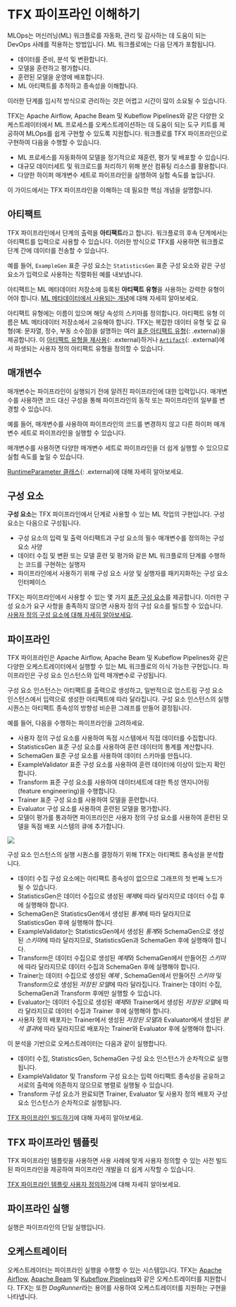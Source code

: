 # TFX 파이프라인 이해하기

MLOps는 머신러닝(ML) 워크플로를 자동화, 관리 및 감사하는 데 도움이 되는 DevOps 사례를 적용하는 방법입니다. ML 워크플로에는 다음 단계가 포함됩니다.

- 데이터를 준비, 분석 및 변환합니다.
- 모델을 훈련하고 평가합니다.
- 훈련된 모델을 운영에 배포합니다.
- ML 아티팩트를 추적하고 종속성을 이해합니다.

이러한 단계를 임시적 방식으로 관리하는 것은 어렵고 시간이 많이 소요될 수 있습니다.

TFX는 Apache Airflow, Apache Beam 및 Kubeflow Pipelines와 같은 다양한 오케스트레이터에서 ML 프로세스를 오케스트레이션하는 데 도움이 되는 도구 키트를 제공하여 MLOps를 쉽게 구현할 수 있도록 지원합니다. 워크플로를 TFX 파이프라인으로 구현하여 다음을 수행할 수 있습니다.

- ML 프로세스를 자동화하여 모델을 정기적으로 재훈련, 평가 및 배포할 수 있습니다.
- 대규모 데이터세트 및 워크로드를 처리하기 위해 분산 컴퓨팅 리소스를 활용합니다.
- 다양한 하이퍼 매개변수 세트로 파이프라인을 실행하여 실험 속도를 높입니다.

이 가이드에서는 TFX 파이프라인을 이해하는 데 필요한 핵심 개념을 설명합니다.

## 아티팩트

TFX 파이프라인에서 단계의 출력을 **아티팩트**라고 합니다. 워크플로의 후속 단계에서는 아티팩트를 입력으로 사용할 수 있습니다. 이러한 방식으로 TFX를 사용하면 워크플로 단계 간에 데이터를 전송할 수 있습니다.

예를 들어, `ExampleGen` 표준 구성 요소는 `StatisticsGen` 표준 구성 요소와 같은 구성 요소가 입력으로 사용하는 직렬화된 예를 내보냅니다.

아티팩트는 <a>ML 메타데이터</a> 저장소에 등록된 <strong>아티팩트 유형</strong>을 사용하는 강력한 유형이어야 합니다. [ML 메타데이터에서 사용되는 개념](mlmd#concepts)에 대해 자세히 알아보세요.

아티팩트 유형에는 이름이 있으며 해당 속성의 스키마를 정의합니다. 아티팩트 유형 이름은 ML 메타데이터 저장소에서 고유해야 합니다. TFX는 복잡한 데이터 유형 및 값 유형(예: 문자열, 정수, 부동 소수점)을 설명하는 여러 [표준 아티팩트 유형](https://github.com/tensorflow/tfx/blob/master/tfx/types/standard_artifacts.py){: .external}을 제공합니다. 이 [아티팩트 유형을 재사용](https://github.com/tensorflow/tfx/blob/master/tfx/types/standard_artifacts.py){: .external}하거나 [`Artifact`](https://github.com/tensorflow/tfx/blob/master/tfx/types/artifact.py){: .external}에서 파생되는 사용자 정의 아티팩트 유형을 정의할 수 있습니다.

## 매개변수

매개변수는 파이프라인이 실행되기 전에 알려진 파이프라인에 대한 입력입니다. 매개변수를 사용하면 코드 대신 구성을 통해 파이프라인의 동작 또는 파이프라인의 일부를 변경할 수 있습니다.

예를 들어, 매개변수를 사용하여 파이프라인의 코드를 변경하지 않고 다른 하이퍼 매개변수 세트로 파이프라인을 실행할 수 있습니다.

매개변수를 사용하면 다양한 매개변수 세트로 파이프라인을 더 쉽게 실행할 수 있으므로 실험 속도를 높일 수 있습니다.

[RuntimeParameter 클래스](https://github.com/tensorflow/tfx/blob/master/tfx/orchestration/data_types.py){: .external}에 대해 자세히 알아보세요.

## 구성 요소

**구성 요소**는 TFX 파이프라인에서 단계로 사용할 수 있는 ML 작업의 구현입니다. 구성 요소는 다음으로 구성됩니다.

- 구성 요소의 입력 및 출력 아티팩트과 구성 요소의 필수 매개변수를 정의하는 구성 요소 사양
- 데이터 수집 및 변환 또는 모델 훈련 및 평가와 같은 ML 워크플로의 단계를 수행하는 코드를 구현하는 실행자
- 파이프라인에서 사용하기 위해 구성 요소 사양 및 실행자를 패키지화하는 구성 요소 인터페이스

TFX는 파이프라인에서 사용할 수 있는 몇 가지 [표준 구성 요소](index#tfx_standard_components)를 제공합니다. 이러한 구성 요소가 요구 사항을 충족하지 않으면 사용자 정의 구성 요소를 빌드할 수 있습니다. [사용자 정의 구성 요소에 대해 자세히 알아보세요](understanding_custom_components).

## 파이프라인

TFX 파이프라인은 Apache Airflow, Apache Beam 및 Kubeflow Pipelines와 같은 다양한 오케스트레이터에서 실행할 수 있는 ML 워크플로의 이식 가능한 구현입니다. 파이프라인은 구성 요소 인스턴스와 입력 매개변수로 구성됩니다.

구성 요소 인스턴스는 아티팩트를 출력으로 생성하고, 일반적으로 업스트림 구성 요소 인스턴스에서 입력으로 생성한 아티팩트에 따라 달라집니다. 구성 요소 인스턴스의 실행 시퀀스는 아티팩트 종속성의 방향성 비순환 그래프를 만들어 결정됩니다.

예를 들어, 다음을 수행하는 파이프라인을 고려하세요.

- 사용자 정의 구성 요소를 사용하여 독점 시스템에서 직접 데이터를 수집합니다.
- StatisticsGen 표준 구성 요소를 사용하여 훈련 데이터의 통계를 계산합니다.
- SchemaGen 표준 구성 요소를 사용하여 데이터 스키마를 만듭니다.
- ExampleValidator 표준 구성 요소를 사용하여 훈련 데이터에 이상이 있는지 확인합니다.
- Transform 표준 구성 요소를 사용하여 데이터세트에 대한 특성 엔지니어링(feature engineering)을 수행합니다.
- Trainer 표준 구성 요소를 사용하여 모델을 훈련합니다.
- Evaluator 구성 요소를 사용하여 훈련된 모델을 평가합니다.
- 모델이 평가를 통과하면 파이프라인은 사용자 정의 구성 요소를 사용하여 훈련된 모델을 독점 배포 시스템의 큐에 추가합니다.

![](images/tfx_pipeline_graph.svg)

구성 요소 인스턴스의 실행 시퀀스를 결정하기 위해 TFX는 아티팩트 종속성을 분석합니다.

- 데이터 수집 구성 요소에는 아티팩트 종속성이 없으므로 그래프의 첫 번째 노드가 될 수 있습니다.
- StatisticsGen은 데이터 수집으로 생성된 *예제*에 따라 달라지므로 데이터 수집 후에 실행해야 합니다.
- SchemaGen은 StatisticsGen에서 생성된 *통계*에 따라 달라지므로 StatisticsGen 후에 실행해야 합니다.
- ExampleValidator는 StatisticsGen에서 생성된 *통계*와 SchemaGen으로 생성된 *스키마*에 따라 달라지므로, StatisticsGen과 SchemaGen 후에 실행해야 합니다.
- Transform은 데이터 수집으로 생성된 *예제*와 SchemaGen에서 만들어진 *스키마*에 따라 달라지므로 데이터 수집과 SchemaGen 후에 실행해야 합니다.
- Trainer는 데이터 수집으로 생성된 *예제* , SchemaGen에서 만들어진 *스키마* 및 Transform으로 생성된 *저장된 모델*에 따라 달라집니다. Trainer는 데이터 수집, SchemaGen과 Transform 후에만 실행할 수 있습니다.
- Evaluator는 데이터 수집으로 생성된 *예제*와 Trainer에서 생성된 *저장된 모델*에 따라 달라지므로 데이터 수집과 Trainer 후에 실행해야 합니다.
- 사용자 정의 배포자는 Trainer에서 생성된 *저장된 모델*과 Evaluator에서 생성된 *분석 결과*에 따라 달라지므로 배포자는 Trainer와 Evaluator 후에 실행해야 합니다.

이 분석을 기반으로 오케스트레이터는 다음과 같이 실행합니다.

- 데이터 수집, StatisticsGen, SchemaGen 구성 요소 인스턴스가 순차적으로 실행됩니다.
- ExampleValidator 및 Transform 구성 요소는 입력 아티팩트 종속성을 공유하고 서로의 출력에 의존하지 않으므로 병렬로 실행될 수 있습니다.
- Transform 구성 요소가 완료되면 Trainer, Evaluator 및 사용자 정의 배포자 구성 요소 인스턴스가 순차적으로 실행됩니다.

[TFX 파이프라인 빌드하기](build_tfx_pipeline)에 대해 자세히 알아보세요.

## TFX 파이프라인 템플릿

TFX 파이프라인 템플릿을 사용하면 사용 사례에 맞게 사용자 정의할 수 있는 사전 빌드된 파이프라인을 제공하여 파이프라인 개발을 더 쉽게 시작할 수 있습니다.

[TFX 파이프라인 템플릿 사용자 정의하기](build_tfx_pipeline#build-a-pipeline-using-a-template)에 대해 자세히 알아보세요.

## 파이프라인 실행

실행은 파이프라인의 단일 실행입니다.

## 오케스트레이터

오케스트레이터는 파이프라인 실행을 수행할 수 있는 시스템입니다. TFX는 [Apache Airflow](airflow), [Apache Beam](beam_orchestrator) 및 [Kubeflow Pipelines](kubeflow)와 같은 오케스트레이터를 지원합니다. TFX는 또한 *DagRunner*라는 용어를 사용하여 오케스트레이터를 지원하는 구현을 나타냅니다.
